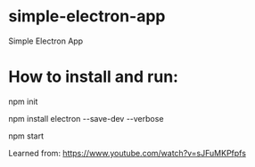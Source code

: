 # simple-electron-app
Simple Electron App


# How to install and run:
npm init

npm install electron --save-dev --verbose

npm start

Learned from: https://www.youtube.com/watch?v=sJFuMKPfpfs
